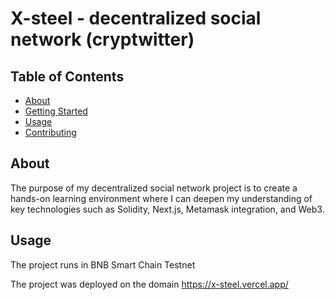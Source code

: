 # X-steel - decentralized social network (cryptwitter)

## Table of Contents

- [About](#about)
- [Getting Started](#getting_started)
- [Usage](#usage)
- [Contributing](../CONTRIBUTING.md)

## About <a name = "about"></a>

The purpose of my decentralized social network project is to create a hands-on learning environment where I can deepen my understanding of key technologies such as Solidity, Next.js, Metamask integration, and Web3. 

## Usage <a name = "usage"></a>

The project runs in BNB Smart Chain Testnet 

The project was deployed on the domain https://x-steel.vercel.app/
